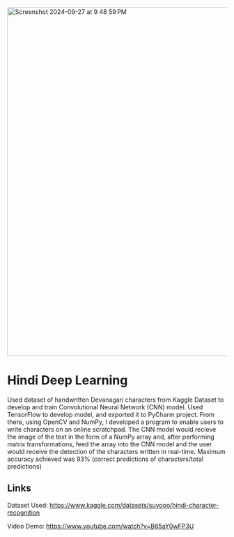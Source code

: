 <img width="800" alt="Screenshot 2024-09-27 at 9 48 59 PM" src="https://github.com/user-attachments/assets/58fb234b-af1f-4a04-8051-ea5197e475bc">

# Hindi Deep Learning
Used dataset of handwritten Devanagari characters from Kaggle Dataset to develop and train Convolutional Neural Network (CNN) model. 
Used TensorFlow to develop model, and exported it to PyCharm project. From there, using OpenCV and NumPy, I developed a program to enable users to write characters on an online scratchpad. The CNN model would recieve the image of the text in the form of a NumPy array and, after performing matrix transformations, feed the array into the CNN model and the user would receive the detection of the characters written in real-time.
Maximum accuracy achieved was 93% (correct predictions of characters/total predictions)

## Links
Dataset Used: https://www.kaggle.com/datasets/suvooo/hindi-character-recognition

Video Demo: https://www.youtube.com/watch?v=B65aY0wFP3U
